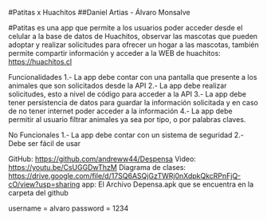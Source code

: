 #Patitas x Huachitos
##Daniel Artias - Álvaro Monsalve

#Patitas es una app que permite a los usuarios poder acceder desde el celular a la base de datos de Huachitos, observar las mascotas que pueden adoptar y realizar solicitudes para ofrecer un hogar a las mascotas,
  también permite compartir información y acceder a la WEB de huachitos: https://huachitos.cl


Funcionalidades
1.- La app debe contar con una pantalla que presente a los animales que son solicitados desde la API
2.- La app debe realizar solicitudes, esto a nivel de código para acceder a la API
3.- La app debe tener persistencia de datos para guardar la información solicitada y en caso de no tener internet poder acceder a la información 
4.- La app debe permitir al usuario filtrar animales ya sea por tipo, o por palabras claves.

No Funcionales
1.- La app debe contar con un sistema de seguridad
2.- Debe ser fácil de usar

GitHub: https://github.com/andreww44/Despensa
Video: https://youtu.be/CsUGGDwThzM
Diagrama de clases: https://drive.google.com/file/d/17SQ6ASQjGzTWRj0nXdpkQkcRPnFjQ-cO/view?usp=sharing
app: El Archivo Depensa.apk que se encuentra en la carpeta del github

username = alvaro
password = 1234
